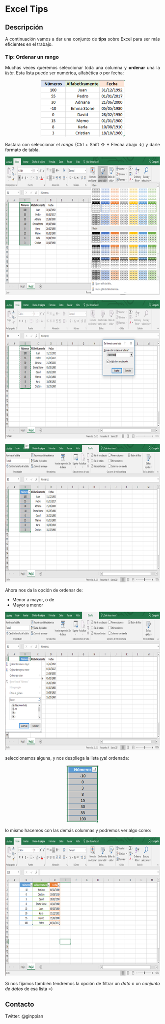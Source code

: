Excel Tips
==========

## Descripción

<p align="justify">
	A continuación vamos a dar una conjunto de <b>tips</b> sobre Excel para ser más eficientes en el trabajo.
</p>

### Tip: Ordenar un rango

<p align="justify">
	Muchas veces queremos seleccionar toda una columna y <b>ordenar</b> una la <i>lista</i>. Esta lista puede ser numérica, alfabética o por fecha:
</p>

<p align="center">
  <img src="https://github.com/ginppian/Excel-Tips-Ordena_Rango/blob/master/imgs/img1.png" width="273" height="185" />
</p>

<p align="justify">
	Bastara con seleccionar el <i>rango</i> (Ctrl + Shift ⇧ + Flecha abajo ↓) y darle formato de tabla.
</p>

<p align="center">
  <img src="https://github.com/ginppian/Excel-Tips-Ordena_Rango/blob/master/imgs/img2.png" width="1140" height="450" />
</p>

<p align="center">
  <img src="https://github.com/ginppian/Excel-Tips-Ordena_Rango/blob/master/imgs/img3.png" width="1140" height="450" />
</p>

<p align="center">
  <img src="https://github.com/ginppian/Excel-Tips-Ordena_Rango/blob/master/imgs/img4.png" width="1140" height="450" />
</p>

Ahora nos da la opción de ordenar de:

* Menor a mayor, o de
* Mayor a menor

<p align="center">
  <img src="https://github.com/ginppian/Excel-Tips-Ordena_Rango/blob/master/imgs/img5.png" width="1140" height="450" />
</p>

seleccionamos alguna, y nos despliega la lista ¡ya! ordenada:

<p align="center">
  <img src="https://github.com/ginppian/Excel-Tips-Ordena_Rango/blob/master/imgs/img6.png" width="104" height="187" />
</p>

lo mismo hacemos con las demás columnas y podremos ver algo como:

<p align="center">
  <img src="https://github.com/ginppian/Excel-Tips-Ordena_Rango/blob/master/imgs/img7.png" width="1140" height="450" />
</p>

<p align="justify">
	Si nos fijamos también tendremos la opción de filtrar un <i>dato</i> o un <i>conjunto de datos</i> de esa lista =)
</p>

## Contacto

Twitter: @ginppian